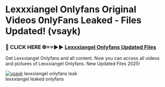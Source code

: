 # Lexxxiangel Onlyfans Original Videos 0nlyFans Leaked - Files Updated! (vsayk)

<h3>🔴 CLICK HERE 🌐==►► <a href="https://tinyurl.com/3hn5wdd3" rel="nofollow">Lexxxiangel Onlyfans Updated Files</a></h3>

Get Lexxxiangel Onlyfans and all content. Now you can access all videos and pictures of Lexxxiangel Onlyfans. New Updated Files 2025!

[![vsayk](https://i.imgur.com/4HnBqBT.gif)](https://tinyurl.com/3hn5wdd3)
lexxxiangel onlyfans leak<br>
lexxxiangel leaked onlyfans